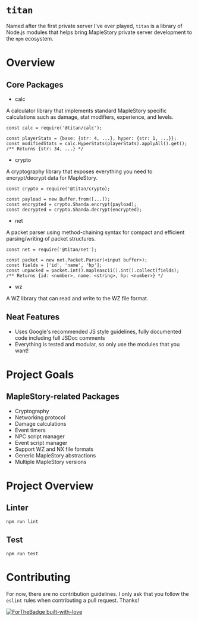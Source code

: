 # `titan`

Named after the first private server I've ever played, `titan` is a library of Node.js modules that helps bring MapleStory private server development to the `npm` ecosystem.

# Overview

## Core Packages
* calc

A calculator library that implements standard MapleStory specific calculations such as damage, stat modifiers, experience, and levels.

```node
const calc = require('@titan/calc');

const playerStats = {base: {str: 4, ...}, hyper: {str: 1, ...}};
const modifiedStats = calc.HyperStats(playerStats).applyAll().get();
/** Returns {str: 34, ...} */
```

* crypto

A cryptography library that exposes everything you need to encrypt/decrypt data for MapleStory.

```node
const crypto = require('@titan/crypto);

const payload = new Buffer.from([...]);
const encrypted = crypto.Shanda.encrypt(payload);
const decrypted = crypto.Shanda.decrypt(encrypted);
```

* net

A packet parser using method-chaining syntax for compact and efficient parsing/writing of packet structures.

```node
const net = require('@titan/net');

const packet = new net.Packet.Parser(<input buffer>);
const fields = ['id', 'name', 'hp'];
const unpacked = packet.int().mapleascii().int().collect(fields);
/** Returns {id: <number>, name: <string>, hp: <number>} */
```

* wz

A WZ library that can read and write to the WZ file format.

## Neat Features
* Uses Google's recommended JS style guidelines, fully documented code including full JSDoc comments
* Everything is tested and modular, so only use the modules that you want!

# Project Goals

## MapleStory-related Packages
* Cryptography
* Networking protocol
* Damage calculations
* Event timers
* NPC script manager
* Event script manager
* Support WZ and NX file formats
* Generic MapleStory abstractions
* Multiple MapleStory versions

# Project Overview

## Linter

```
npm run lint
```

## Test

```
npm run test
```

# Contributing

For now, there are no contribution guidelines. I only ask that you follow the `eslint` rules when contributing a pull request. Thanks!

[![ForTheBadge built-with-love](http://ForTheBadge.com/images/badges/built-with-love.svg)](https://GitHub.com/Naereen/)